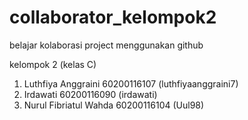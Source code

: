 # collaborator_kelompok2
belajar kolaborasi project menggunakan github

kelompok 2 (kelas C)
1. Luthfiya Anggraini 60200116107 (luthfiyaanggraini7)
2. Irdawati 60200116090 (irdawati)
3. Nurul Fibriatul Wahda 60200116104 (Uul98)
